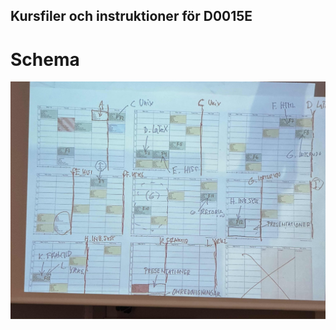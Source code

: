 ## Kursfiler och instruktioner för D0015E
# Schema
![image](https://github.com/viktormoe/D0015E/blob/main/schema.jpg)
